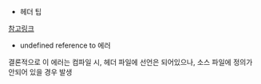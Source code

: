 - 헤더 팁

[참고링크](https://mufflemumble.tistory.com/13)

- undefined reference to 에러

결론적으로 이 에러는 컴파일 시, 헤더 파일에 선언은 되어있으나, 소스 파일에 정의가 안되어 있을 경우 발생
